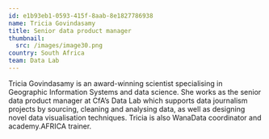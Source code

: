 ```yaml
---
id: e1b93eb1-0593-415f-8aab-8e1827786938
name: Tricia Govindasamy
title: Senior data product manager
thumbnail:
  src: /images/image30.png
country: South Africa
team: Data Lab
---
```


Tricia Govindasamy is an award-winning scientist specialising in Geographic Information Systems and data science. She works as the senior data product manager at CfA’s Data Lab which supports data journalism projects by sourcing, cleaning and analysing data, as well as designing novel data visualisation techniques. Tricia is also WanaData coordinator and academy.AFRICA trainer.
